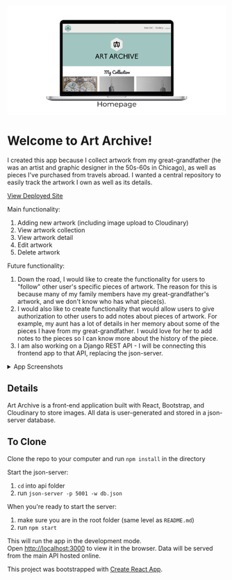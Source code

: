 ![Artwork Inventory](/src/images/screenshots/1.png)

# Welcome to Art Archive!
I created this app because I collect artwork from my great-grandfather (he was an artist and graphic designer in the 50s-60s in Chicago), as well as pieces I've purchased from travels abroad. I wanted a central repository to easily track the artwork I own as well as its details.

[View Deployed Site](https://art-archive.herokuapp.com/)

Main functionality: 
1. Adding new artwork (including image upload to Cloudinary)
1. View artwork collection
1. View artwork detail
1. Edit artwork
1. Delete artwork

Future functionality:
1. Down the road, I would like to create the functionality for users to "follow" other user's specific pieces of artwork. The reason for this is because many of my family members have my great-grandfather's artwork, and we don't know who has what piece(s).
1. I would also like to create functionality that would allow users to give authorization to other users to add notes about pieces of artwork. For example, my aunt has a lot of details in her memory about some of the pieces I have from my great-grandfather. I would love for her to add notes to the pieces so I can know more about the history of the piece.
1. I am also working on a Django REST API - I will be connecting this frontend app to that API, replacing the json-server.

<details><summary>App Screenshots</summary>
<p>

### View your artwork collection

![Artwork Inventory](/src/images/screenshots/2.png)

### Artwork details

![Artwork Inventory](/src/images/screenshots/3.png)

## Add new artwork (or edit existing artwork)

![Artwork Inventory](/src/images/screenshots/5.png)

## View artwork by specific artist

![Artwork Inventory](/src/images/screenshots/4.png)

</p>
</details>

## Details
Art Archive is a front-end application built with React, Bootstrap, and Cloudinary to store images. All data is user-generated and stored in a json-server database. 

## To Clone

Clone the repo to your computer and run `npm install` in the directory<br>

Start the json-server:
1. `cd` into api folder
1. run `json-server -p 5001 -w db.json`

When you're ready to start the server:
1. make sure you are in the root folder (same level as `README.md`)
1. run `npm start`

This will run the app in the development mode.<br>
Open [http://localhost:3000](http://localhost:3000) to view it in the browser.
Data will be served from the main API hosted online.


This project was bootstrapped with [Create React App](https://github.com/facebook/create-react-app).